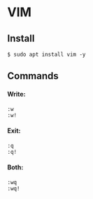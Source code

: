 <div>

<h1>VIM</h1>
<h2>Install</h2>

`$ sudo apt install vim -y`

<h2>Commands</h2>
<h4>Write:</h4>

`:w`<br>
`:w!`

<h4>Exit:</h4>

`:q`<br>
`:q!`

<h4>Both:</h4>

`:wq`<br>
`:wq!`